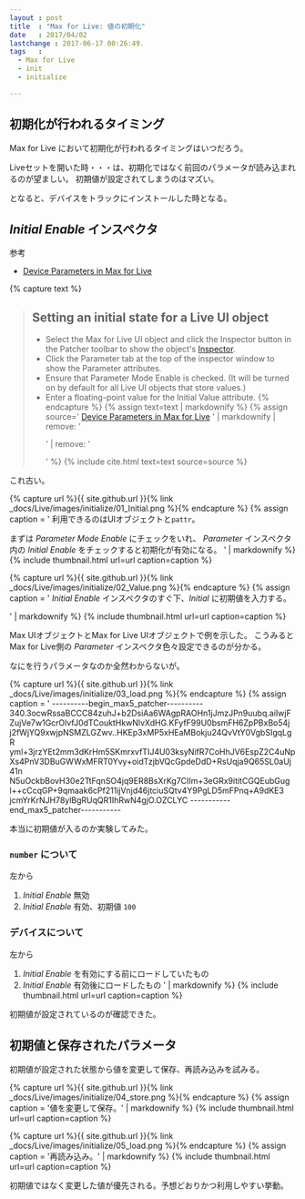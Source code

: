 ```yaml
---
layout : post
title  : "Max for Live: 値の初期化"
date   : 2017/04/02
lastchange : 2017-06-17 00:26:49.
tags   :
  - Max for Live
  - init
  - initialize

---
```


## 初期化が行われるタイミング

Max for Live において初期化が行われるタイミングはいつだろう。

Liveセットを開いた時・・・は、初期化ではなく前回のパラメータが読み込まれるのが望ましい。
初期値が設定されてしまうのはマズい。

となると、デバイスをトラックにインストールした時となる。

## *Initial Enable* インスペクタ

参考

* [Device Parameters in Max for Live](https://docs.cycling74.com/max7/vignettes/live_parameters)

{% capture text %}
> ## Setting an initial state for a Live UI object
> 
> * Select the Max for Live UI object and click the Inspector button 
> in the Patcher toolbar to show the object's [Inspector](https://docs.cycling74.com/max7/vignettes/inspector).
> * Click the Parameter tab at the top of the inspector window to show the Parameter attributes.
> * Ensure that Parameter Mode Enable is checked. (It will be turned on by default for all Live UI objects that store values.)
> * Enter a floating-point value for the Initial Value attribute.
{% endcapture %}
{% assign text=text | markdownify %}
{% assign source='
[Device Parameters in Max for Live](https://docs.cycling74.com/max7/vignettes/live_parameters)
' | markdownify | remove: '<p>' | remove: '</p>' %}
{% include cite.html text=text source=source %}



これ古い。


{% capture url %}{{ site.github.url }}{% link _docs/Live/images/initialize/01_Initial.png %}{% endcapture %}
{% assign caption = '
利用できるのはUIオブジェクトと`pattr`。

まずは *Parameter Mode Enable* にチェックをいれ、
*Parameter* インスペクタ内の *Initial Enable* をチェックすると初期化が有効になる。
' | markdownify %}
{% include thumbnail.html url=url caption=caption %}


{% capture url %}{{ site.github.url }}{% link _docs/Live/images/initialize/02_Value.png %}{% endcapture %}
{% assign caption = '
*Initial Enable* インスペクタのすぐ下、*Initial* に初期値を入力する。

' | markdownify %}
{% include thumbnail.html url=url caption=caption %}


Max UIオブジェクトとMax for Live UIオブジェクトで例を示した。
こうみるとMax for Live側の *Parameter* インスペクタ色々設定できるのが分かる。

なにを行うパラメータなのか全然わからないが。

{% capture url %}{{ site.github.url }}{% link _docs/Live/images/initialize/03_load.png %}{% endcapture %}
{% assign caption = '
    ----------begin_max5_patcher----------
    340.3ocwRssaBCCC84zuhJ+b2DsiAa6WAgpRAOHn1jJmzJPn9uubq.aiIwjF
    ZujVe7w1GcrOlvfJ0dTCouktHkwNlvXdHG.KFyfF99U0bsmFH6ZpPBxBo54j
    j2fWjYQ9xwjpNSMZLGZwv..HKEp3xMP5xHEaMBokju24QvVtY0VgbSIgqLgR
    yml+3jrzYEt2mm3dKrHm5SKmrxvfTIJ4U03ksyNifR7CoHhJV6EspZ2C4uNp
    Xs4PnV3DBuGWWxMFRT0Yvy+oidTzjbVQcGpdeDdD+RsUqja9Q65SL0aUj41n
    N5uOckbBovH30e2TtFqnSO4jq9ER8BsXrKg7CIIm+3eGRx9ititCGQEubGug
    l++cCcqGP+9qmaak6cPf211ijVnjd46jtciuSQtv4Y9PgLD5mFPnq+A9dKE3
    jcmYrKrNJH78ylBgRUqQR1IhRwN4gjO.OZCLYC
    -----------end_max5_patcher-----------

本当に初期値が入るのか実験してみた。

### `number` について

左から

1. *Initial Enable* 無効
2. *Initial Enable* 有効、初期値 `100`

### デバイスについて

左から

1. *Initial Enable* を有効にする前にロードしていたもの
2. *Initial Enable* 有効後にロードしたもの
' | markdownify %}
{% include thumbnail.html url=url caption=caption %}

初期値が設定されているのが確認できた。


## 初期値と保存されたパラメータ

初期値が設定された状態から値を変更して保存、再読み込みを試みる。

{% capture url %}{{ site.github.url }}{% link _docs/Live/images/initialize/04_store.png %}{% endcapture %}
{% assign caption = '値を変更して保存。' | markdownify %}
{% include thumbnail.html url=url caption=caption %}

{% capture url %}{{ site.github.url }}{% link _docs/Live/images/initialize/05_load.png %}{% endcapture %}
{% assign caption = '再読み込み。' | markdownify %}
{% include thumbnail.html url=url caption=caption %}

初期値ではなく変更した値が優先される。予想どおりかつ利用しやすい挙動。
